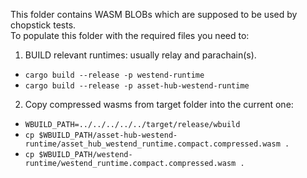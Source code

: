 This folder contains WASM BLOBs which are supposed to be used by chopstick tests.  
To populate this folder with the required files you need to:

1. BUILD relevant runtimes: usually relay and parachain(s).

-   `cargo build --release -p westend-runtime `
-   `cargo build --release -p asset-hub-westend-runtime `

2. Copy compressed wasms from target folder into the current one:

-   `WBUILD_PATH=../../../../../target/release/wbuild`
-   `cp $WBUILD_PATH/asset-hub-westend-runtime/asset_hub_westend_runtime.compact.compressed.wasm .`
-   `cp $WBUILD_PATH/westend-runtime/westend_runtime.compact.compressed.wasm .`
